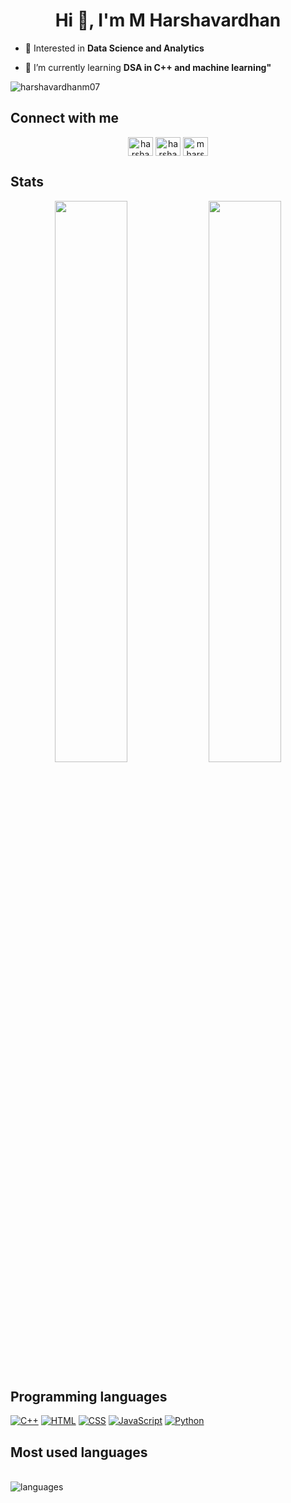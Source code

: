 <h1 align="center">Hi 👋, I'm M Harshavardhan</h1>

- 👀 Interested in **Data Science and Analytics**

- 🌱 I’m currently learning **DSA in C++ and machine learning"**

<p align="left"> <img src="https://komarev.com/ghpvc/?username=harshavardhanm07&label=Profile%20Visits&color=0e75b6&style=flat" alt="harshavardhanm07" /> </p>

## Connect with me
<p align="center">
<a href="https://www.linkedin.com/in/m-harshavardhan/" target="blank"><img align="center" src="https://raw.githubusercontent.com/rahuldkjain/github-profile-readme-generator/master/src/images/icons/Social/linked-in-alt.svg" alt="harshavardhanm07" height="30" width="40" /></a>
<a href="https://instagram.com/harshaagowdaa" target="blank"><img align="center" src="https://raw.githubusercontent.com/rahuldkjain/github-profile-readme-generator/master/src/images/icons/Social/instagram.svg" alt="harshaagowdaa" height="30" width="40" /></a>
<a href="https://twitter.com/mharshaavardhan" target="blank"><img align="center" src="https://raw.githubusercontent.com/rahuldkjain/github-profile-readme-generator/master/src/images/icons/Social/twitter.svg" alt="mharshaavardhan" height="30" width="40" /></a>
</p>

 ## Stats
  
<p align="center">
  <img width="48%" src="https://github-readme-stats.vercel.app/api?username=harshavardhanm07&show_icons=true&cache_seconds=86400&theme=transparent"/>
  <img width="48%" src="https://streak-stats.demolab.com?user=harshavardhanm07&theme=transparent"/>
</p>
 
 ## Programming languages

<p>
      <a href="https://github.com/search?q=user%3Aharshavardhanm07+language%3Acpp"><img alt="C++" src="https://custom-icon-badges.herokuapp.com/badge/C++-9C033A.svg?logo=cpp2&logoColor=white"></a>
     <a href="https://github.com/search?q=user%3Aharshavardhanm07+language%3Ahtml"><img alt="HTML" src="https://img.shields.io/badge/HTML-E34F26.svg?logo=html5&logoColor=white"></a>
     <a href="https://github.com/search?q=user%3Aharshavardhanm07+language%3Acss"><img alt="CSS"
src="https://img.shields.io/badge/CSS-1572B6.svg?logo=css3&logoColor=white"></a>
     <a href="https://github.com/search?q=user%3Aharshavardhanm07+language%3Ajavascript"><img alt="JavaScript"
src="https://img.shields.io/badge/JavaScript-F7DF1E.svg?logo=javascript&logoColor=white"></a>
<a href="https://github.com/search?q=user%3harshavardhanm07+language%3Apython"><img alt="Python" src="https://img.shields.io/badge/Python-14354C.svg?logo=python&logoColor=white"></a>
</p>


## Most used languages

<p align = "left" ><br> 
  <img alt="languages" src="https://github-readme-stats.vercel.app/api/top-langs/?username=harshavardhanm07&langs_count=8&theme=transparent&layout=compact&hide_border=true" />
</p>
